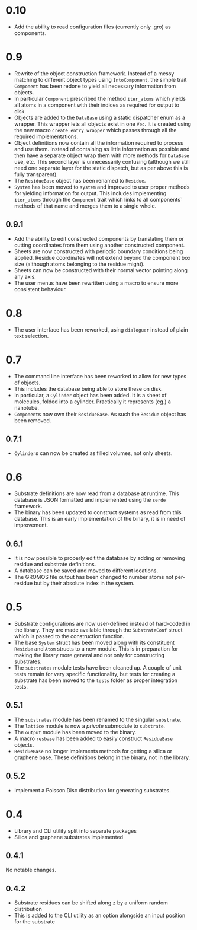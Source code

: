 0.10
===
* Add the ability to read configuration files (currently only .gro) as components.

0.9
===
* Rewrite of the object construction framework. Instead of a messy matching to different object types using `IntoComponent`, the simple trait `Component` has been redone to yield all necessary information from objects.
* In particular `Component` prescribed the method `iter_atoms` which yields all atoms in a component with their indices as required for output to disk.
* Objects are added to the `DataBase` using a static dispatcher enum as a wrapper. This wrapper lets all objects exist in one `Vec`. It is created using the new macro `create_entry_wrapper` which passes through all the required implementations.
* Object definitions now contain all the information required to process and use them. Instead of containing as little information as possible and then have a separate object wrap them with more methods for `DataBase` use, etc. This second layer is unnecessarily confusing (although we still need one separate layer for the static dispatch, but as per above this is fully transparent).
* The `ResidueBase` object has been renamed to `Residue`.
* `System` has been moved to `system` and improved to user proper methods for yielding information for output. This includes implementing `iter_atoms` through the `Component` trait which links to all components` methods of that name and merges them to a single whole.

0.9.1
-----
* Add the ability to edit constructed components by translating them or cutting coordinates from them using another constructed component.
* Sheets are now constructed with periodic boundary conditions being applied. Residue coordinates will not extend beyond the component box size (although atoms belonging to the residue might).
* Sheets can now be constructed with their normal vector pointing along any axis.
* The user menus have been rewritten using a macro to ensure more consistent behaviour.

0.8
===
* The user interface has been reworked, using `dialoguer` instead of plain text selection.

0.7
===
* The command line interface has been reworked to allow for new types of objects.
* This includes the database being able to store these on disk.
* In particular, a `Cylinder` object has been added. It is a sheet of molecules, folded into a cylinder. Practically it represents (eg.) a nanotube.
* `Component`s now own their `ResidueBase`. As such the `Residue` object has been removed.

0.7.1
-----
* `Cylinder`s can now be created as filled volumes, not only sheets.

0.6
===
* Substrate definitions are now read from a database at runtime. This database is JSON formatted and implemented using the `serde` framework.
* The binary has been updated to construct systems as read from this database. This is an early implementation of the binary, it is in need of improvement.

0.6.1
-----
* It is now possible to properly edit the database by adding or removing residue and substrate definitions.
* A database can be saved and moved to different locations.
* The GROMOS file output has been changed to number atoms not per-residue but by their absolute index in the system.

0.5
===
* Substrate configurations are now user-defined instead of hard-coded in the library. They are made available through the `SubstrateConf` struct which is passed to the construction function.
* The base `System` struct has been moved along with its constituent `Residue` and `Atom` structs to a new module. This is in preparation for making the library more general and not only for constructing substrates.
* The `substrates` module tests have been cleaned up. A couple of unit tests remain for very specific functionality, but tests for creating a substrate has been moved to the `tests` folder as proper integration tests.

0.5.1
-----
* The `substrates` module has been renamed to the singular `substrate`.
* The `lattice` module is now a *private* submodule to `substrate`.
* The `output` module has been moved to the binary.
* A macro `resbase` has been added to easily construct `ResidueBase` objects.
* `ResidueBase` no longer implements methods for getting a silica or graphene base. These definitions belong in the binary, not in the library.

0.5.2
-----
* Implement a Poisson Disc distribution for generating substrates.

0.4
===
* Library and CLI utility split into separate packages
* Silica and graphene substrates implemented

0.4.1
-----
No notable changes.

0.4.2
-----
* Substrate residues can be shifted along z by a uniform random distribution
* This is added to the CLI utility as an option alongside an input position for the substrate
